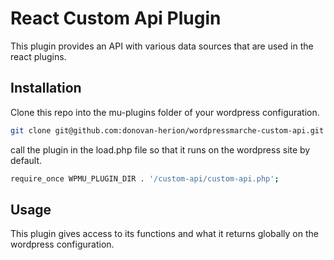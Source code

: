
# React Custom Api Plugin

This plugin provides an API with various data sources that are used in the react plugins.

## Installation

Clone this repo into the mu-plugins folder of your wordpress configuration.

```bash
git clone git@github.com:donovan-herion/wordpressmarche-custom-api.git
```

call the plugin in the load.php file so that it runs on the wordpress site by default.

```bash
require_once WPMU_PLUGIN_DIR . '/custom-api/custom-api.php';
```

## Usage

This plugin gives access to its functions and what it returns globally on the wordpress configuration.
